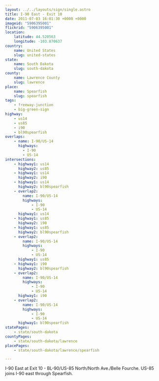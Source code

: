 ```yaml
---
layout: ../../layouts/sign/single.astro
title: I-90 East - Exit 10
date: 2011-07-03 16:01:30 +0000 +0000
imageid: "5906395001"
flickrid: "5906395001"
location:
    latitude: 44.520563
    longitude: -103.870637
country:
    name: United States
    slug: united-states
state:
    name: South Dakota
    slug: south-dakota
county:
    name: Lawrence County
    slug: lawrence
place:
    name: Spearfish
    slug: spearfish
tags:
    - freeway-junction
    - big-green-sign
highway:
    - us14
    - us85
    - i90
    - bl90spearfish
overlaps:
    - name: I-90/US-14
      highways:
        - I-90
        - US-14
intersections:
    - highway1: us14
      highway2: us85
    - highway1: us14
      highway2: i90
    - highway1: us14
      highway2: bl90spearfish
    - overlap2:
        name: I-90/US-14
        highways:
            - I-90
            - US-14
      highway1: us14
    - highway1: us85
      highway2: i90
    - highway1: us85
      highway2: bl90spearfish
    - overlap2:
        name: I-90/US-14
        highways:
            - I-90
            - US-14
      highway1: us85
    - highway1: i90
      highway2: bl90spearfish
    - overlap2:
        name: I-90/US-14
        highways:
            - I-90
            - US-14
      highway1: i90
    - overlap2:
        name: I-90/US-14
        highways:
            - I-90
            - US-14
      highway1: bl90spearfish
statePages:
    - state/south-dakota
countyPages:
    - state/south-dakota/lawrence
placePages:
    - state/south-dakota/lawrence/spearfish

---
```

I-90 East at Exit 10 - BL-90/US-85 North/North Ave./Belle Fourche.  US-85 joins I-90 east through Spearfish.
